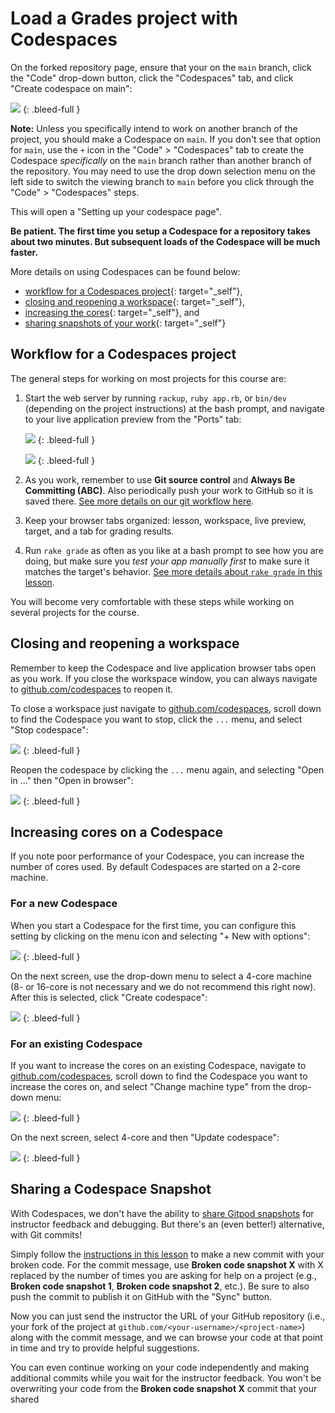 # Load a Grades project with Codespaces

On the forked repository page, ensure that your on the `main` branch, click the "Code" drop-down button, click the "Codespaces" tab, and click "Create codespace on main":

<!-- ![](/assets/launch-codespace.png) -->
![](https://res.cloudinary.com/dmxgp9oq2/image/upload/v1685989212/launch-codespace_dl0erj.png)
{: .bleed-full }

**Note:** Unless you specifically intend to work on another branch of the project, you should make a Codespace on `main`. If you don't see that option for `main`, use the `+` icon in the "Code" > "Codespaces" tab to create the Codespace _specifically_ on the `main` branch rather than another branch of the repository. You may need to use the drop down selection menu on the left side to switch the viewing branch to `main` before you click through the "Code" > "Codespaces" steps.

This will open a "Setting up your codespace page". 

**Be patient. The first time you setup a Codespace for a repository takes about two minutes. But subsequent loads of the Codespace will be much faster.**

More details on using Codespaces can be found below: 

* [workflow for a Codespaces project](#workflow-for-a-codespaces-project){: target="_self"}, 
* [closing and reopening a workspace](#closing-and-reopening-a-workspace){: target="_self"}, 
* [increasing the cores](#increasing-cores-on-a-codespace){: target="_self"}, and
* [sharing snapshots of your work](#sharing-a-codespace-snapshot){: target="_self"}

## Workflow for a Codespaces project

The general steps for working on most projects for this course are:

1. Start the web server by running `rackup`, `ruby app.rb`, or `bin/dev` (depending on the project instructions) at the bash prompt, and navigate to your live application preview from the "Ports" tab:

    <!-- ![](/assets/codespace-setup-6.png) -->
    ![](https://res.cloudinary.com/dmxgp9oq2/image/upload/v1686013613/codespace-setup-6_db2mdo.png)
    {: .bleed-full }

    <!-- ![](/assets/codespace-setup-7.png) -->
    ![](https://res.cloudinary.com/dmxgp9oq2/image/upload/v1680218006/codespace-setup-7_onufud.png)
    {: .bleed-full }

2. As you work, remember to use **Git source control** and **Always Be Committing (ABC)**. Also periodically push your work to GitHub so it is saved there. [See more details on our git workflow here](https://learn.firstdraft.com/lessons/50).

3. Keep your browser tabs organized: lesson, workspace, live preview, target, and a tab for grading results.

4. Run `rake grade` as often as you like at a bash prompt to see how you are doing, but make sure you *test your app manually first* to make sure it matches the target's behavior. [See more details about `rake grade` in this lesson](https://learn.firstdraft.com/lessons/125).

You will become very comfortable with these steps while working on several projects for the course.

## Closing and reopening a workspace

Remember to keep the Codespace and live application browser tabs open as you work. If you close the workspace window, you can always navigate to [github.com/codespaces](https://github.com/codespaces) to reopen it.

To close a workspace just navigate to [github.com/codespaces](https://github.com/codespaces), scroll down to find the Codespace you want to stop, click the `...` menu, and select "Stop codespace":

<!-- ![](/assets/codespace-setup-8.png) -->
![](https://res.cloudinary.com/dmxgp9oq2/image/upload/v1680218015/codespace-setup-8_smibgz.png)
{: .bleed-full }

Reopen the codespace by clicking the `...` menu again, and selecting "Open in ..." then "Open in browser":

<!-- ![](/assets/codespace-setup-9.png) -->
![](https://res.cloudinary.com/dmxgp9oq2/image/upload/v1680218038/codespace-setup-9_tddgdj.png)
{: .bleed-full }

## Increasing cores on a Codespace

If you note poor performance of your Codespace, you can increase the number of cores used. By default Codespaces are started on a 2-core machine.

### For a new Codespace

When you start a Codespace for the first time, you can configure this setting by clicking on the menu icon and selecting "+ New with options":

<!-- ![](/assets/codespace-increase-cores-1.png) -->
![](https://res.cloudinary.com/dmxgp9oq2/image/upload/v1683650473/codespace-increase-cores-1_xi3awk.png)
{: .bleed-full }

On the next screen, use the drop-down menu to select a 4-core machine (8- or 16-core is not necessary and we do not recommend this right now). After this is selected, click "Create codespace":

<!-- ![](/assets/codespace-increase-cores-2.png) -->
![](https://res.cloudinary.com/dmxgp9oq2/image/upload/v1683650486/codespace-increase-cores-2_egselv.png)
{: .bleed-full }

### For an existing Codespace

If you want to increase the cores on an existing Codespace, navigate to [github.com/codespaces](https://github.com/codespaces), scroll down to find the Codespace you want to increase the cores on, and select "Change machine type" from the drop-down menu:

<!-- ![](/assets/codespace-increase-cores-3.png) -->
![](https://res.cloudinary.com/dmxgp9oq2/image/upload/v1683650502/codespace-increase-cores-3_jj9erf.png)
{: .bleed-full }

On the next screen, select 4-core and then "Update codespace":

<!-- ![](/assets/codespace-increase-cores-4.png) -->
![](https://res.cloudinary.com/dmxgp9oq2/image/upload/v1683650510/codespace-increase-cores-4_hobvno.png)
{: .bleed-full }

## Sharing a Codespace Snapshot

With Codespaces, we don't have the ability to [share Gitpod snapshots](https://learn.firstdraft.com/lessons/48#sharing-a-gitpod-snapshot) for instructor feedback and debugging. But there's an (even better!) alternative, with Git commits!

Simply follow the [instructions in this lesson](https://learn.firstdraft.com/lessons/50) to make a new commit with your broken code. For the commit message, use **Broken code snapshot X** with X replaced by the number of times you are asking for help on a project (e.g., **Broken code snapshot 1**, **Broken code snapshot 2**, etc.). Be sure to also push the commit to publish it on GitHub with the "Sync" button.

Now you can just send the instructor the URL of your GitHub repository (i.e., your fork of the project at `github.com/<your-username>/<project-name>`) along with the commit message, and we can browse your code at that point in time and try to provide helpful suggestions. 

You can even continue working on your code independently and making additional commits while you wait for the instructor feedback. You won't be overwriting your code from the **Broken code snapshot X** commit that your shared
